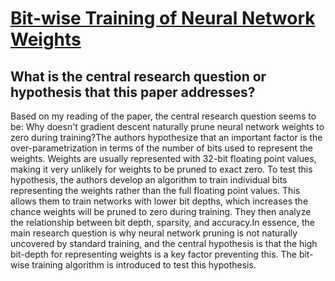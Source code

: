 # [Bit-wise Training of Neural Network Weights](https://arxiv.org/abs/2202.09571v1)

## What is the central research question or hypothesis that this paper addresses?

Based on my reading of the paper, the central research question seems to be: Why doesn't gradient descent naturally prune neural network weights to zero during training?The authors hypothesize that an important factor is the over-parametrization in terms of the number of bits used to represent the weights. Weights are usually represented with 32-bit floating point values, making it very unlikely for weights to be pruned to exact zero. To test this hypothesis, the authors develop an algorithm to train individual bits representing the weights rather than the full floating point values. This allows them to train networks with lower bit depths, which increases the chance weights will be pruned to zero during training. They then analyze the relationship between bit depth, sparsity, and accuracy.In essence, the main research question is why neural network pruning is not naturally uncovered by standard training, and the central hypothesis is that the high bit-depth for representing weights is a key factor preventing this. The bit-wise training algorithm is introduced to test this hypothesis.
